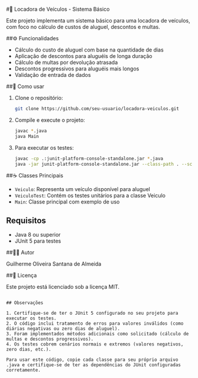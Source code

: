 #🚗 Locadora de Veículos - Sistema Básico

Este projeto implementa um sistema básico para uma locadora de veículos, com foco no cálculo de custos de aluguel, descontos e multas.

##⚙️ Funcionalidades

- Cálculo do custo de aluguel com base na quantidade de dias
- Aplicação de descontos para aluguéis de longa duração
- Cálculo de multas por devolução atrasada
- Descontos progressivos para aluguéis mais longos
- Validação de entrada de dados

##📖 Como usar

1. Clone o repositório:
   ```bash
   git clone https://github.com/seu-usuario/locadora-veiculos.git
   ```

2. Compile e execute o projeto:
   ```bash
   javac *.java
   java Main
   ```

3. Para executar os testes:
   ```bash
   javac -cp .:junit-platform-console-standalone.jar *.java
   java -jar junit-platform-console-standalone.jar --class-path . --scan-class-path
   ```

##☕ Classes Principais

- `Veiculo`: Representa um veículo disponível para aluguel
- `VeiculoTest`: Contém os testes unitários para a classe Veiculo
- `Main`: Classe principal com exemplo de uso

## Requisitos

- Java 8 ou superior
- JUnit 5 para testes

##👨‍💻 Autor

Guilherme Oliveira Santana de Almeida

##📁 Licença

Este projeto está licenciado sob a licença MIT.
```

## Observações

1. Certifique-se de ter o JUnit 5 configurado no seu projeto para executar os testes.
2. O código inclui tratamento de erros para valores inválidos (como diárias negativas ou zero dias de aluguel).
3. Foram implementados métodos adicionais como solicitado (cálculo de multas e descontos progressivos).
4. Os testes cobrem cenários normais e extremos (valores negativos, zero dias, etc.).

Para usar este código, copie cada classe para seu próprio arquivo .java e certifique-se de ter as dependências do JUnit configuradas corretamente.
